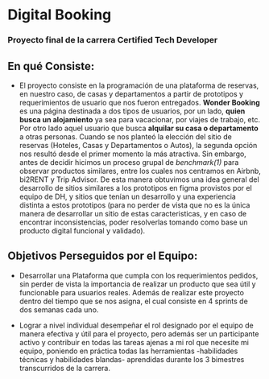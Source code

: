 # Digital Booking

### Proyecto final de la carrera **Certified Tech Developer**

## En qué Consiste:

- El proyecto consiste en la programación de una plataforma de reservas, en nuestro caso, de casas y departamentos a partir de prototipos y requerimientos de usuario que nos fueron entregados. **Wonder Booking** es una página destinada a dos tipos de usuarios, por un lado, **quien busca un alojamiento** ya sea para vacacionar, por viajes de trabajo, etc. Por otro lado aquel usuario que busca **alquilar su casa o departamento** a otras personas.
Cuando se nos planteó la elección del sitio de reservas (Hoteles, Casas y Departamentos o Autos), la segunda opción nos resultó desde el primer momento la más atractiva. 
Sin embargo, antes de decidir hicimos un proceso grupal de _benchmark(1)_ para observar productos similares, entre los cuales nos centramos en Airbnb, bi2RENT y Trip Advisor. De esta manera obtuvimos una idea general del desarrollo de sitios similares a los prototipos en figma provistos por el equipo de DH, y sitios que tenían un desarrollo y una experiencia distinta a estos prototipos (para no perder de vista que no es la única manera de desarrollar un sitio de estas caracteristicas, y en caso de encontrar inconsistencias, poder resolverlas tomando como base un producto digital funcional y validado).


## Objetivos Perseguidos por el Equipo:

- Desarrollar una Plataforma que cumpla con los requerimientos pedidos, sin perder de vista la importancia de realizar un producto que sea 
útil y funcionable para usuarios reales. Además de realizar este proyecto dentro del tiempo que se nos asigna, el cual consiste en 4 sprints de dos semanas cada uno. 

- Lograr a nivel individual desempeñar el rol designado por el equipo de manera efectiva y útil para el proyecto, pero además ser un participante activo y contribuir en todas las tareas ajenas a mi rol que necesite mi equipo, poniendo en práctica todas las herramientas -habilidades técnicas y habilidades blandas- aprendidas durante los 3 bimestres transcurridos de la carrera. 
